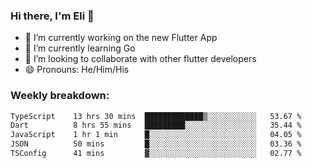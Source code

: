 ### Hi there, I'm Eli 👋
- 🔭 I’m currently working on the new Flutter App
- 🌱 I’m currently learning Go
- 🦄 I’m looking to collaborate with other flutter developers
- 😄 Pronouns: He/Him/His

### Weekly breakdown:
<!--START_SECTION:waka-->

```txt
TypeScript    13 hrs 30 mins  █████████████▒░░░░░░░░░░░   53.67 %
Dart          8 hrs 55 mins   █████████░░░░░░░░░░░░░░░░   35.44 %
JavaScript    1 hr 1 min      █░░░░░░░░░░░░░░░░░░░░░░░░   04.05 %
JSON          50 mins         █░░░░░░░░░░░░░░░░░░░░░░░░   03.36 %
TSConfig      41 mins         ▓░░░░░░░░░░░░░░░░░░░░░░░░   02.77 %
```

<!--END_SECTION:waka-->
